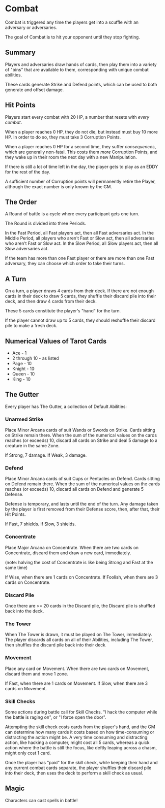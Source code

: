 # Combat
Combat is triggered any time the players get into a scuffle with an adversary or adversaries.

The goal of Combat is to hit your opponent until they stop fighting.

## Summary
Players and adversaries draw hands of cards, then play them into a variety of "bins" that are available to them, corresponding
with unique combat abilities.

These cards generate Strike and Defend points, which can be used to both generate and offset damage.

## Hit Points
Players start every combat with 20 HP, a number that resets with _every combat_.

When a player reaches 0 HP, they do not die, but instead must buy 10 more HP. In order to do so, they
must take 3 Corruption Points.

When a player reaches 0 HP for a second time, they suffer _consequences_, which are generally non-fatal.
This costs them _more_ Corruption Points, and they wake up in their room the next day with a new Manipulation.

If there is still a lot of time left in the day, the player gets to play as an EDDY for the rest of the day.

A sufficient number of Corruption points will permanently retire the Player, although the exact number is only known by the GM.

## The Order
A Round of battle is a cycle where every participant gets one turn.

The Round is divided into three Periods.

In the Fast Period, all Fast players act, then all Fast adversaries act.
In the Middle Period, all players who aren't Fast or Slow act, then all adversaries who aren't Fast or Slow act.
In the Slow Period, all Slow players act, then all Slow adversaries act.

If the team has more than one Fast player or there are more than one Fast adversary, they
can choose which order to take their turns.

## A Turn

On a turn, a player draws 4 cards from their deck. If there are not enough cards in their deck
to draw 5 cards, they shuffle their discard pile into their deck, and then draw 4 cards from their deck.

These 5 cards constitute the player's "hand" for the turn.

If the player cannot draw up to 5 cards, they should reshuffle their discard pile to make a fresh deck.

## Numerical Values of Tarot Cards
* Ace - 1
* 2 through 10 - as listed
* Page - 10
* Knight - 10
* Queen - 10
* King - 10

## The Gutter
Every player has The Gutter, a collection of Default Abilities:

### Unarmed Strike
Place Minor Arcana cards of suit Wands or Swords on Strike.
Cards sitting on Strike remain there.
When the sum of the numerical values on the cards reaches (or exceeds) 10, discard all cards on Strike and deal 5 damage to a creature in the same Zone.

If Strong, 7 damage.
If Weak, 3 damage.

### Defend
Place Minor Arcana cards of suit Cups or Pentacles on Defend.
Cards sitting on Defend remain there.
When the sum of the numerical values on the cards reaches (or exceeds) 10, discard all cards on Defend and generate 5 Defense.

Defense is temporary, and lasts until the end of the turn. Any damage taken by the player is first removed from their Defense score, then, after that, their Hit Points.

If Fast, 7 shields.
If Slow, 3 shields.

### Concentrate
Place Major Arcana on Concentrate.
When there are two cards on Concentrate, discard them and draw a new card, immediately.

(note: halving the cost of Concentrate is like being Strong and Fast at the same time)

If Wise, when there are 1 cards on Concentrate.
If Foolish, when there are 3 cards on Concentrate.

### Discard Pile
Once there are >= 20 cards in the Discard pile, the Discard pile is shuffled back into the deck.

### The Tower
When The Tower is drawn, it must be played on The Tower, immediately.
The player discards all cards on all of their Abilities, including The Tower, then shuffles the discard pile back into their deck.

### Movement
Place any card on Movement.
When there are two cards on Movement, discard them and move 1 zone.

If Fast, when there are 1 cards on Movement.
If Slow, when there are 3 cards on Movement.

### Skill Checks
Some actions during battle call for Skill Checks. "I hack the computer while the battle is raging on", or "I force open the door".

Attempting the skill check costs cards from the player's hand, and the GM can determine how many cards it costs based on how time-consuming or distracting
the action might be. A very time consuming and distracting action, like hacking a computer, might cost all 5 cards,
whereas a quick action where the battle is still the focus, like deftly leaping across a chasm, might only cost 1 card.

Once the player has "paid" for the skill check, while keeping their hand and any current combat cards separate, the player shuffles their discard pile into their deck, then uses the deck to perform a skill check as usual.


## Magic

Characters can cast spells in battle!
